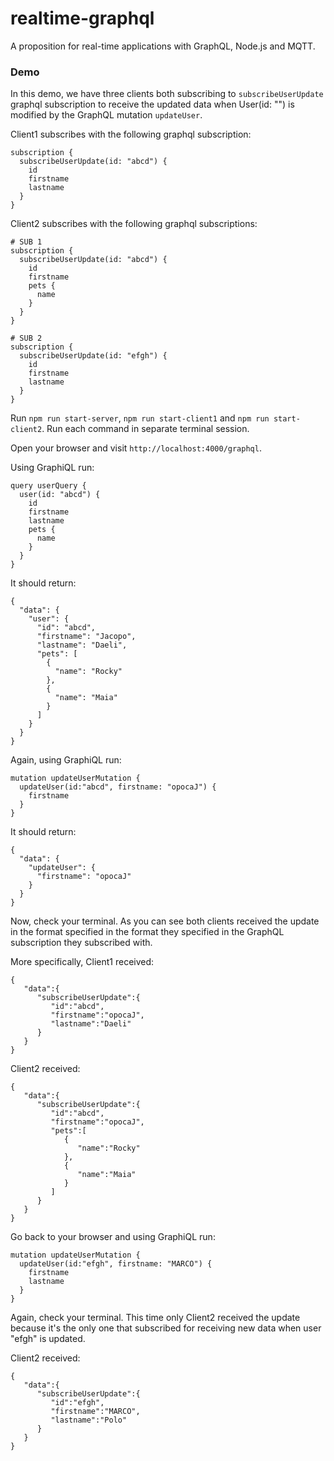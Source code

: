 # realtime-graphql
A proposition for real-time applications with GraphQL, Node.js and MQTT.

### Demo
In this demo, we have three clients both subscribing to `subscribeUserUpdate` graphql subscription to receive the updated data when User(id: "<id>") is modified by the GraphQL mutation `updateUser`.

Client1 subscribes with the following graphql subscription:
```
subscription {
  subscribeUserUpdate(id: "abcd") {
    id
    firstname
    lastname
  }
}
```

Client2 subscribes with the following graphql subscriptions:
```
# SUB 1
subscription {
  subscribeUserUpdate(id: "abcd") {
    id
    firstname
    pets {
      name
    }
  }
}

# SUB 2
subscription {
  subscribeUserUpdate(id: "efgh") {
    id
    firstname
    lastname
  }
}
```

Run `npm run start-server`, `npm run start-client1` and `npm run start-client2`.
Run each command in separate terminal session.

Open your browser and visit `http://localhost:4000/graphql`.

Using GraphiQL run:
```
query userQuery {
  user(id: "abcd") {
    id
    firstname
    lastname
    pets {
      name
    }
  }
}
```

It should return:
```
{
  "data": {
    "user": {
      "id": "abcd",
      "firstname": "Jacopo",
      "lastname": "Daeli",
      "pets": [
        {
          "name": "Rocky"
        },
        {
          "name": "Maia"
        }
      ]
    }
  }
}
```

Again, using GraphiQL run:
```
mutation updateUserMutation {
  updateUser(id:"abcd", firstname: "opocaJ") {
    firstname
  }
}
```

It should return:
```
{
  "data": {
    "updateUser": {
      "firstname": "opocaJ"
    }
  }
}
```

Now, check your terminal. As you can see both clients received the update in the format specified in the format they specified in the GraphQL subscription they subscribed with.

More specifically, Client1 received:
```
{  
   "data":{  
      "subscribeUserUpdate":{  
         "id":"abcd",
         "firstname":"opocaJ",
         "lastname":"Daeli"
      }
   }
}
```

Client2 received:
```
{  
   "data":{  
      "subscribeUserUpdate":{  
         "id":"abcd",
         "firstname":"opocaJ",
         "pets":[  
            {  
               "name":"Rocky"
            },
            {  
               "name":"Maia"
            }
         ]
      }
   }
}
```

Go back to your browser and using GraphiQL run:
```
mutation updateUserMutation {
  updateUser(id:"efgh", firstname: "MARCO") {
    firstname
    lastname
  }
}
```

Again, check your terminal. This time only Client2 received the update because it's the only one that subscribed for receiving new data when user "efgh" is updated.

Client2 received:
```
{  
   "data":{  
      "subscribeUserUpdate":{  
         "id":"efgh",
         "firstname":"MARCO",
         "lastname":"Polo"
      }
   }
}
```
